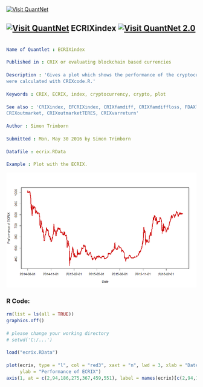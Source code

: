 
[<img src="https://github.com/QuantLet/Styleguide-and-FAQ/blob/master/pictures/banner.png" width="888" alt="Visit QuantNet">](http://quantlet.de/)

## [<img src="https://github.com/QuantLet/Styleguide-and-FAQ/blob/master/pictures/qloqo.png" alt="Visit QuantNet">](http://quantlet.de/) **ECRIXindex** [<img src="https://github.com/QuantLet/Styleguide-and-FAQ/blob/master/pictures/QN2.png" width="60" alt="Visit QuantNet 2.0">](http://quantlet.de/)

```yaml

Name of Quantlet : ECRIXindex

Published in : CRIX or evaluating blockchain based currencies

Description : 'Gives a plot which shows the performance of the cryptocurrency index ECRIX. The data
were calculated with CRIXcode.R.'

Keywords : CRIX, ECRIX, index, cryptocurrency, crypto, plot

See also : 'CRIXindex, EFCRIXindex, CRIXfamdiff, CRIXfamdiffloss, FDAXloss, CRIXhnoptions,
CRIXoutmarket, CRIXoutmarketTERES, CRIXvarreturn'

Author : Simon Trimborn

Submitted : Mon, May 30 2016 by Simon Trimborn

Datafile : ecrix.RData

Example : Plot with the ECRIX.

```

![Picture1](ECRIXindex_plot.png)


### R Code:
```r
rm(list = ls(all = TRUE))
graphics.off()

# please change your working directory 
# setwd('C:/...')

load("ecrix.RData")

plot(ecrix, type = "l", col = "red3", xaxt = "n", lwd = 3, xlab = "Date", 
     ylab = "Performance of ECRIX")
axis(1, at = c(2,94,186,275,367,459,551), label = names(ecrix)[c(2,94,186,275,367,459,551)])

```
